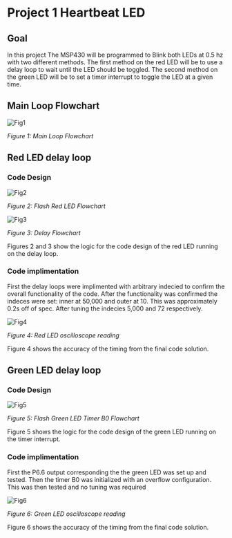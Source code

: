 # Project 1 Heartbeat LED

## Goal

In this project The MSP430 will be programmed to Blink both LEDs at 0.5 hz with two different methods. The first method on the red LED will be to use a delay loop to wait until the LED should be toggled. The second method on the green LED will be to set a timer interrupt to toggle the LED at a given time.

## Main Loop Flowchart

![Fig1](assets/Proj1-flowchart-Main-FC.svg)

*Figure 1: Main Loop Flowchart*

## Red LED delay loop

### Code Design

![Fig2](assets/Proj1-flowchart-Flash-Red-LED-FC.svg)

*Figure 2: Flash Red LED Flowchart*

![Fig3](assets/Proj1-flowchart-Delay-FC.svg)

*Figure 3: Delay Flowchart*

Figures 2 and 3 show the logic for the code design of the red LED running on the delay loop.

### Code implimentation

First the delay loops were implimented with arbitrary indecied to confirm the overall functionality of the code. After the functionality was confirmed the indeces were set: inner at 50,000 and outer at 10. This was approximately 0.2s off of spec. After tuning the indecies 5,000 and 72 respectively.

![Fig4](assets/Proj1-red-led-oscope.png)

*Figure 4: Red LED oscilloscope reading*

Figure 4 shows the accuracy of the timing from the final code solution.

## Green LED delay loop

### Code Design

![Fig5](assets/Proj1-flowchart-Timer-Interrupt-FC.svg)

*Figure 5: Flash Green LED Timer B0 Flowchart*

Figure 5 shows the logic for the code design of the green LED running on the timer interrupt.

### Code implimentation

First the P6.6 output corresponding the the green LED was set up and tested. Then the timer B0 was initialized with an overflow configuration. This was then tested and no tuning was required

![Fig6](assets/Proj1-green-led-oscope.png)

*Figure 6: Green LED oscilloscope reading*

Figure 6 shows the accuracy of the timing from the final code solution.
